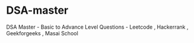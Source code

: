 # DSA-master
DSA Master - Basic to Advance Level Questions - Leetcode , Hackerrank , Geekforgeeks , Masai School
